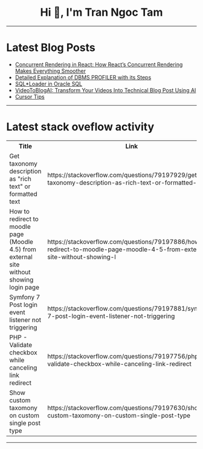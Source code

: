 <h1 align="center">Hi 👋, I'm Tran Ngoc Tam</h1>

---

# Latest Blog Posts 
<!-- BLOG-POST-LIST:START -->
- [Concurrent Rendering in React: How React’s Concurrent Rendering Makes Everything Smoother](https://dev.to/mukhilpadmanabhan/concurrent-rendering-in-react-how-reacts-concurrent-rendering-makes-everything-smoother-45j5)
- [Detailed Explanation of DBMS PROFILER with its Steps](https://dev.to/mrcaption49/detailed-explanation-of-dbms-profiler-with-its-steps-2mo8)
- [SQL*Loader in Oracle SQL](https://dev.to/mrcaption49/sqlloader-in-oracle-sql-1bek)
- [VideoToBlogAI: Transform Your Videos Into Technical Blog Post Using AI](https://dev.to/bakkeshks/videotoblogai-transform-your-videos-into-technical-blog-post-using-ai-4b57)
- [Cursor Tips](https://dev.to/heymarkkop/cursor-tips-10f8)
<!-- BLOG-POST-LIST:END -->

---

# Latest stack oveflow activity
<table>
  <tr><th>Title</th><th>Link</th></tr>
  <!-- STACKOVERFLOW:START --><tr><td>Get taxonomy description as &quot;rich text&quot; or formatted text</td><td>https://stackoverflow.com/questions/79197929/get-taxonomy-description-as-rich-text-or-formatted-text</td></tr><tr><td>How to redirect to moodle page &lpar;Moodle 4.5&rpar; from external site without showing login page</td><td>https://stackoverflow.com/questions/79197886/how-to-redirect-to-moodle-page-moodle-4-5-from-external-site-without-showing-l</td></tr><tr><td>Symfony 7 Post login event listener not triggering</td><td>https://stackoverflow.com/questions/79197881/symfony-7-post-login-event-listener-not-triggering</td></tr><tr><td>PHP - Validate checkbox while canceling link redirect</td><td>https://stackoverflow.com/questions/79197756/php-validate-checkbox-while-canceling-link-redirect</td></tr><tr><td>Show custom taxomony on custom single post type</td><td>https://stackoverflow.com/questions/79197630/show-custom-taxomony-on-custom-single-post-type</td></tr><!-- STACKOVERFLOW:END -->
</table>

---


